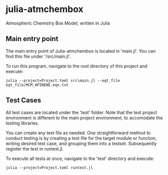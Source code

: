 # julia-atmchembox
Atmospheric Chemistry Box Model, written in Julia

## Main entry point 
The main entry point of Julia-atmchembox is located in 'main.jl'. You can find this file under '/src/main.jl'. 

To run this program, navigate to the root directory of this project and execute:

```
julia --project=Project.toml src\main.jl --eqt_file eqt_file/MCM_APINENE.eqn.txt
```
## Test Cases
All test cases are located under the 'test' folder. Note that the test project environment is different to the main project environment,
to accomodate the testing libraries.

You can create any test file as needed. One straightforward method to conduct testing is by creating a test file for the target module or function, writing desired test case, and grouping them into a testset. Subsequently register the test in runtest.jl. 

To execute all tests at once, navigate to the 'test' directory and execute:

```
julia --project=Project.toml runtest.jl
```